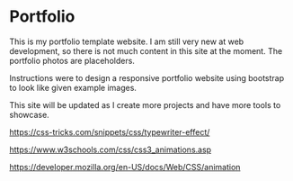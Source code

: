 # Portfolio

This is my portfolio template website. I am still very new at web development, so there is not much content in this site at the moment. The portfolio photos are placeholders.

Instructions were to design a responsive portfolio website using bootstrap to look like given example images.

This site will be updated as I create more projects and have more tools to showcase.



https://css-tricks.com/snippets/css/typewriter-effect/

https://www.w3schools.com/css/css3_animations.asp

https://developer.mozilla.org/en-US/docs/Web/CSS/animation